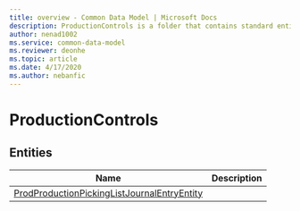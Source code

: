 ```yaml
---
title: overview - Common Data Model | Microsoft Docs
description: ProductionControls is a folder that contains standard entities related to the Common Data Model.
author: nenad1002
ms.service: common-data-model
ms.reviewer: deonhe
ms.topic: article
ms.date: 4/17/2020
ms.author: nebanfic
---
```


# ProductionControls


## Entities

|Name|Description|
|---|---|
|[ProdProductionPickingListJournalEntryEntity](ProdProductionPickingListJournalEntryEntity.md)||
